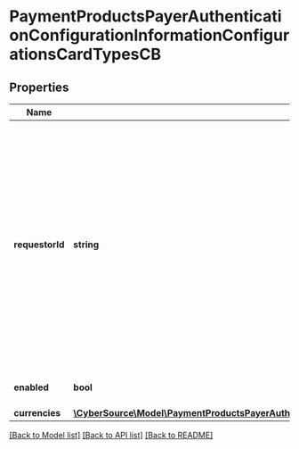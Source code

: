 # PaymentProductsPayerAuthenticationConfigurationInformationConfigurationsCardTypesCB

## Properties
Name | Type | Description | Notes
------------ | ------------- | ------------- | -------------
**requestorId** | **string** | The value is for 3DS2.0 and is a Directory Server assigned 3DS Requestor ID value. If this field is passed in request, it will override Requestor Id value that is configured on the Merchant&#39;s profile. | [optional] 
**enabled** | **bool** |  | [optional] [default to true]
**currencies** | [**\CyberSource\Model\PaymentProductsPayerAuthenticationConfigurationInformationConfigurationsCardTypesVerifiedByVisaCurrencies[]**](PaymentProductsPayerAuthenticationConfigurationInformationConfigurationsCardTypesVerifiedByVisaCurrencies.md) |  | [optional] 

[[Back to Model list]](../README.md#documentation-for-models) [[Back to API list]](../README.md#documentation-for-api-endpoints) [[Back to README]](../README.md)


